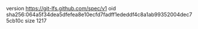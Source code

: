 version https://git-lfs.github.com/spec/v1
oid sha256:064a5f34dea5dfefea8e10ecfd7fadff1ededdf4c8a1ab99352004dec75cb10c
size 1217
